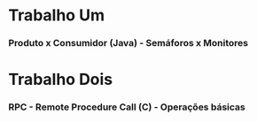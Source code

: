 # Trabalho Um

### Produto x Consumidor (Java) - Semáforos x Monitores

# Trabalho Dois

### RPC - Remote Procedure Call (C) - Operações básicas